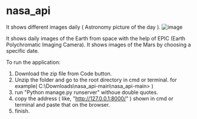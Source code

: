 # nasa_api
It shows different images daily ( Astronomy picture of the day ).
![image](https://user-images.githubusercontent.com/75579825/191638927-bada91fd-7356-42fb-a97e-a3f8e7469af0.png)


It shows daily images of the Earth from space with the help of EPIC (Earth Polychromatic Imaging Camera).
It shows images of the Mars by choosing a specific date.

To run the application:
1. Download the zip file from Code button.
2. Unzip the folder and go to the root directory in cmd or terminal.
   for example( C:\Downloads\nasa_api-main\nasa_api-main> )
3. run "Python manage.py runserver" withoue double quotes.
4. copy the address ( like, "http://127.0.0.1:8000/" ) shown in cmd or terminal and paste that on the browser.
5. finish.

